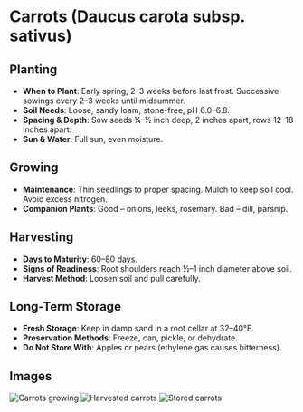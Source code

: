 # Carrots (Daucus carota subsp. sativus)

## Planting
- **When to Plant**: Early spring, 2–3 weeks before last frost. Successive sowings every 2–3 weeks until midsummer.
- **Soil Needs**: Loose, sandy loam, stone-free, pH 6.0–6.8.
- **Spacing & Depth**: Sow seeds ¼–½ inch deep, 2 inches apart, rows 12–18 inches apart.
- **Sun & Water**: Full sun, even moisture.

## Growing
- **Maintenance**: Thin seedlings to proper spacing. Mulch to keep soil cool. Avoid excess nitrogen.
- **Companion Plants**: Good – onions, leeks, rosemary. Bad – dill, parsnip.

## Harvesting
- **Days to Maturity**: 60–80 days.
- **Signs of Readiness**: Root shoulders reach ½–1 inch diameter above soil.
- **Harvest Method**: Loosen soil and pull carefully.

## Long-Term Storage
- **Fresh Storage**: Keep in damp sand in a root cellar at 32–40°F.
- **Preservation Methods**: Freeze, can, pickle, or dehydrate.
- **Do Not Store With**: Apples or pears (ethylene gas causes bitterness).

## Images
![Carrots growing](images/carrots-growth.jpg)
![Harvested carrots](images/carrots-harvest.jpg)
![Stored carrots](images/carrots-storage.jpg)
